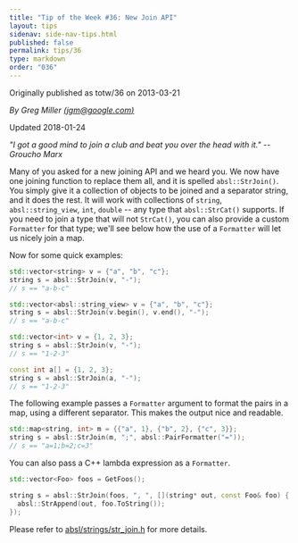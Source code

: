 ```yaml
---
title: "Tip of the Week #36: New Join API"
layout: tips
sidenav: side-nav-tips.html
published: false
permalink: tips/36
type: markdown
order: "036"
---
```


Originally published as totw/36 on 2013-03-21

*By Greg Miller [(jgm@google.com)](mailto:jgm@google.com)*

Updated 2018-01-24

*"I got a good mind to join a club and beat you over the head with it." --
Groucho Marx*

Many of you asked for a new joining API and we heard you. We now have one
joining function to replace them all, and it is spelled `absl::StrJoin()`.
You simply give it a collection of objects to be joined and a separator
 string, and it does the rest. It will work with collections of `string`,
`absl::string_view`, `int`, `double` -- any type that `absl::StrCat()`
supports. If you need to join a type that will not `StrCat()`, you can
also provide a custom `Formatter` for that type; we'll see below how the
use of a `Formatter` will let us nicely join a map.

Now for some quick examples:

```cpp
std::vector<string> v = {"a", "b", "c"};
string s = absl::StrJoin(v, "-");
// s == "a-b-c"

std::vector<absl::string_view> v = {"a", "b", "c"};
string s = absl::StrJoin(v.begin(), v.end(), "-");
// s == "a-b-c"

std::vector<int> v = {1, 2, 3};
string s = absl::StrJoin(v, "-");
// s == "1-2-3"

const int a[] = {1, 2, 3};
string s = absl::StrJoin(a, "-");
// s == "1-2-3"
```

The following example passes a `Formatter` argument to format the pairs in a
map, using a different separator. This makes the output nice and readable.

```cpp
std::map<string, int> m = {{"a", 1}, {"b", 2}, {"c", 3}};
string s = absl::StrJoin(m, ";", absl::PairFormatter("="));
// s == "a=1;b=2;c=3"
```

You can also pass a C++ lambda expression as a `Formatter`.

```cpp
std::vector<Foo> foos = GetFoos();

string s = absl::StrJoin(foos, ", ", [](string* out, const Foo& foo) {
  absl::StrAppend(out, foo.ToString());
});
```

Please refer to [absl/strings/str_join.h][str_join] for more details.

[str_join]: https://github.com/abseil/abseil-cpp/blob/master/absl/strings/str_join.h